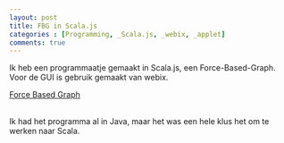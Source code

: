 ```yaml
---
layout: post
title: FBG in Scala.js
categories : [Programming, _Scala.js, _webix, _applet]
comments: true
---
```


Ik heb een programmaatje gemaakt in Scala.js, een Force-Based-Graph.<br>
Voor de GUI is gebruik gemaakt van webix.<br>    

<a href="/statics/fbg/fbg.html">Force Based Graph</a><br><br>

Ik had het programma al in Java, maar het was een hele klus het om te werken naar Scala.<br>

